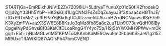 $START$jGa+EmRElxhJNiVtE2Zv72096lU+5LdryaTYunuXc01cS0fiK2frodekQOjljd2gY33Hh5YbP+HKGsiGI41LlgCNN2FsZsDqZuayuJBf3Xpaa4dHGTnJE/ztOxPRTvMrZjzd3tFPaY6jBkr6gUOJtlzzme5UJ/u+oH2rrdNCNaavsdlSrF7e9K3XyZmFW+ajzX3SW8E8B8KzJo3qMz8fb8Sa8c2uuTLip9C73uvQdH08lByCpgelNyPdGhvsi8f03KeK1fDLoaRngG4Y4yo75p/H9jSbYWXMH9PWw+mOkgqlt+E5f+zjNIaMGLw1M5fKPMTuQKKnbKaME9Owu9m0Fbp6hSEJeV1g2l5ZMI9UxcTRAWXIQ87rAOIsPh47bmCV$END$